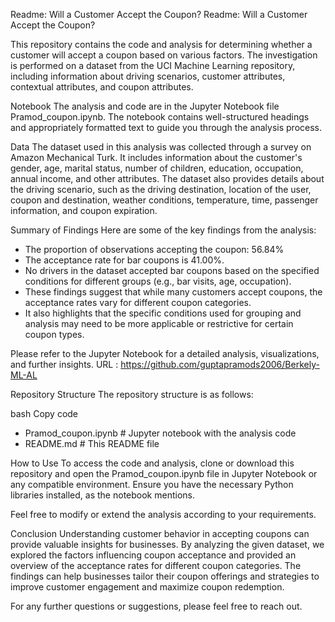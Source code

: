 
Readme: Will a Customer Accept the Coupon?
Readme: Will a Customer Accept the Coupon?

This repository contains the code and analysis for determining whether a customer will accept a coupon based on various factors. The investigation is performed on a dataset from the UCI Machine Learning repository, including information about driving scenarios, customer attributes, contextual attributes, and coupon attributes.

Notebook
The analysis and code are in the Jupyter Notebook file Pramod_coupon.ipynb. The notebook contains well-structured headings and appropriately formatted text to guide you through the analysis process.

Data
The dataset used in this analysis was collected through a survey on Amazon Mechanical Turk. It includes information about the customer's gender, age, marital status, number of children, education, occupation, annual income, and other attributes. The dataset also provides details about the driving scenario, such as the driving destination, location of the user, coupon and destination, weather conditions, temperature, time, passenger information, and coupon expiration.

Summary of Findings
Here are some of the key findings from the analysis:

* The proportion of observations accepting the coupon: 56.84%
* The acceptance rate for bar coupons is 41.00%.
* No drivers in the dataset accepted bar coupons based on the specified conditions for different groups (e.g., bar visits, age, occupation).
* These findings suggest that while many customers accept coupons, the acceptance rates vary for different coupon categories. 
* It also highlights that the specific conditions used for grouping and analysis may need to be more applicable or restrictive for certain coupon types.

Please refer to the Jupyter Notebook for a detailed analysis, visualizations, and further insights. 
URL : https://github.com/guptapramods2006/Berkely-ML-AL

Repository Structure
The repository structure is as follows:

bash
Copy code
- Pramod_coupon.ipynb  # Jupyter notebook with the analysis code
- README.md         # This README file

How to Use
To access the code and analysis, clone or download this repository and open the Pramod_coupon.ipynb file in Jupyter Notebook or any compatible environment. Ensure you have the necessary Python libraries installed, as the notebook mentions.

Feel free to modify or extend the analysis according to your requirements.

Conclusion
Understanding customer behavior in accepting coupons can provide valuable insights for businesses. By analyzing the given dataset, we explored the factors influencing coupon acceptance and provided an overview of the acceptance rates for different coupon categories. The findings can help businesses tailor their coupon offerings and strategies to improve customer engagement and maximize coupon redemption.

For any further questions or suggestions, please feel free to reach out.
